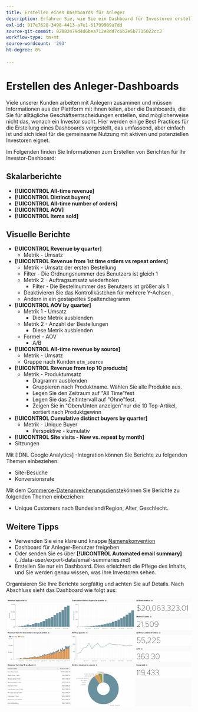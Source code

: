 ```yaml
---
title: Erstellen eines Dashboards für Anleger
description: Erfahren Sie, wie Sie ein Dashboard für Investoren erstellen.
exl-id: 917e7628-3498-4413-a7e1-61799989a7dd
source-git-commit: 82882479d4d6bea712e8dd7c6b2e5b7715022cc3
workflow-type: tm+mt
source-wordcount: '293'
ht-degree: 0%

---
```


# Erstellen des Anleger-Dashboards

Viele unserer Kunden arbeiten mit Anlegern zusammen und müssen Informationen aus der Plattform mit ihnen teilen, aber die Dashboards, die Sie für alltägliche Geschäftsentscheidungen erstellen, sind möglicherweise nicht das, wonach ein Investor sucht. Hier werden einige Best Practices für die Erstellung eines Dashboards vorgestellt, das umfassend, aber einfach ist und sich ideal für die gemeinsame Nutzung mit aktiven und potenziellen Investoren eignet.

Im Folgenden finden Sie Informationen zum Erstellen von Berichten für Ihr Investor-Dashboard:

## Skalarberichte

* **[!UICONTROL All-time revenue]**
* **[!UICONTROL Distinct buyers]**
* **[!UICONTROL All-time number of orders]**
* **[!UICONTROL AOV]**
* **[!UICONTROL Items sold]**

## Visuelle Berichte

* **[!UICONTROL Revenue by quarter]**
   * Metrik - Umsatz
* **[!UICONTROL Revenue from 1st time orders vs repeat orders]**
   * Metrik - Umsatz der ersten Bestellung
   * Filter - Die Ordnungsnummer des Benutzers ist gleich 1
   * Metrik 2 - Auftragsumsatz wiederholen
      * Filter - Die Bestellnummer des Benutzers ist größer als 1
   * Deaktivieren Sie das Kontrollkästchen für mehrere Y-Achsen .
   * Ändern in ein gestapeltes Spaltendiagramm
* **[!UICONTROL AOV by quarter]**
   * Metrik 1 - Umsatz
      * Diese Metrik ausblenden
   * Metrik 2 - Anzahl der Bestellungen
      * Diese Metrik ausblenden
   * Formel - AOV
      * A/B
* **[!UICONTROL All-time revenue by source]**
   * Metrik - Umsatz
   * Gruppe nach Kunden `utm_source`
* **[!UICONTROL Revenue from top 10 products]**
   * Metrik - Produktumsatz
      * Diagramm ausblenden
      * Gruppieren nach Produktname. Wählen Sie alle Produkte aus.
      * Legen Sie den Zeitraum auf &quot;All Time&quot;fest
      * Legen Sie das Zeitintervall auf &quot;Ohne&quot;fest.
      * Zeigen Sie in &quot;Oben/Unten anzeigen&quot;nur die 10 Top-Artikel, sortiert nach Produktgewinn
* **[!UICONTROL Cumulative distinct buyers by quarter]**
   * Metrik - Unique Buyer
      * Perspektive - kumulativ
* **[!UICONTROL Site visits - New vs. repeat by month]**
* Sitzungen

Mit [!DNL Google Analytics] -Integration können Sie Berichte zu folgenden Themen einbeziehen:

* Site-Besuche
* Konversionsrate

Mit dem [Commerce-Datenanreicherungsdienste](https://business.adobe.com/products/magento/magento-commerce.html)können Sie Berichte zu folgenden Themen einbeziehen:

* Unique Customers nach Bundesland/Region, Alter, Geschlecht.

## Weitere Tipps

* Verwenden Sie eine klare und knappe [Namenskonvention](../best-practices/naming-elements.md)
* Dashboard für Anleger-Benutzer freigeben
* Oder senden Sie es über **[!UICONTROL Automated email summary]**(../data-user/export-data/email-summaries.md)
* Erstellen Sie nur ein Dashboard. Dies erleichtert die Pflege des Inhalts, und Sie werden genau wissen, was Ihre Investoren sehen.

Organisieren Sie Ihre Berichte sorgfältig und achten Sie auf Details. Nach Abschluss sieht das Dashboard wie folgt aus:

![](../../mbi/assets/investor-dboard-example.png)

